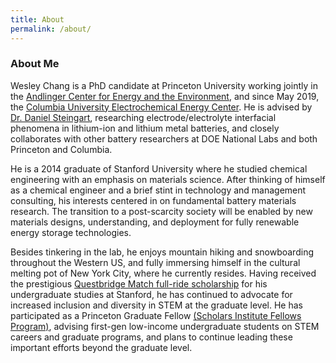 ```yaml
---
title: About
permalink: /about/
---
```


### About Me
Wesley Chang is a PhD candidate at Princeton University working jointly in the [Andlinger Center for Energy and the Environment](https://acee.princeton.edu/), and since May 2019, the [Columbia University Electrochemical Energy Center](https://ceec.engineering.columbia.edu/). He is advised by [Dr. Daniel Steingart](https://dansteingart.com/), researching electrode/electrolyte interfacial phenomena in lithium-ion and lithium metal batteries, and closely collaborates with other battery researchers at DOE National Labs and both Princeton and Columbia. 
 
He is a 2014 graduate of Stanford University where he studied chemical engineering with an emphasis on materials science. After thinking of himself as a chemical engineer and a brief stint in technology and management consulting, his interests centered in on fundamental battery materials research. The transition to a post-scarcity society will be enabled by new materials designs, understanding, and deployment for fully renewable energy storage technologies. 
 
Besides tinkering in the lab, he enjoys mountain hiking and snowboarding throughout the Western US, and fully immersing himself in the cultural melting pot of New York City, where he currently resides. Having received the prestigious [Questbridge Match full-ride scholarship](https://www.questbridge.org/about/mission-and-vision) for his undergraduate studies at Stanford, he has continued to advocate for increased inclusion and diversity in STEM at the graduate level. He has participated as a Princeton Graduate Fellow [(Scholars Institute Fellows Program)](https://sifp.princeton.edu/our-mission), advising first-gen low-income undergraduate students on STEM careers and graduate programs, and plans to continue leading these important efforts beyond the graduate level.
